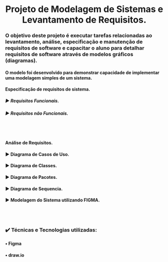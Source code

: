 <h1 align="center"> Projeto de Modelagem de Sistemas e Levantamento de Requisitos. </h1>

### O objetivo deste projeto é executar tarefas relacionadas ao levantamento, análise, especificação e manutenção de requisitos de software e capacitar o aluno para detalhar requisitos de software através de modelos gráficos (diagramas).

#### O modelo foi desenvolvido para demonstrar capacidade de implementar uma modelagem simples de um sistema.

#### Especificação de requisitos de sistema.
##### :arrow_forward: Requisitos Funcionais.
##### :arrow_forward: Requisitos não Funcionais.
<br><br/>
#### Análise de Requisitos.
#### :arrow_forward: Diagrama de Casos de Uso.
#### :arrow_forward: Diagrama de Classes.
#### :arrow_forward: Diagrama de Pacotes.
#### :arrow_forward: Diagrama de Sequencia.
#### :arrow_forward: Modelagem do Sistema utilizando FIGMA.
<br><br/>
### :heavy_check_mark: Técnicas e Tecnologias utilizadas:

#### 		• Figma

#### 		• draw.io
